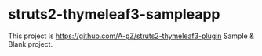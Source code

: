# struts2-thymeleaf3-sampleapp
This project is https://github.com/A-pZ/struts2-thymeleaf3-plugin Sample &amp; Blank project.


